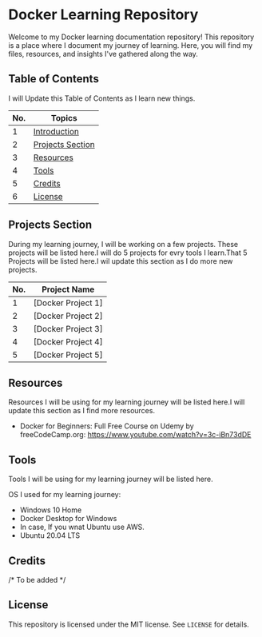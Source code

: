 # Docker Learning Repository

Welcome to my Docker learning documentation repository! This repository is a place where I document my journey of learning. Here, you will find my files, resources, and insights I've gathered along the way.

## Table of Contents

I will Update this Table of Contents as I learn new things.

| No. | Topics |
| --- | ------ |
|1 | [Introduction](#introduction) |
|2 | [Projects Section](#projects-section) |
|3 | [Resources](#resources) |
|4 | [Tools](#tools) |
|5 | [Credits](#credits) |
|6 | [License](#license) |


## Projects Section

During my learning journey, I will be working on a few projects. These projects will be listed here.I will do 5 projects for evry tools I learn.That 5 Projects will be listed here.I wil update this section as I do more new projects.

| No. | Project Name | 
| --- | ------------ | 
|1 | [Docker Project 1] |
|2 | [Docker Project 2] |
|3 | [Docker Project 3] |
|4 | [Docker Project 4] |
|5 | [Docker Project 5] |


## Resources

Resources I will be using for my learning journey will be listed here.I will update this section as I find more resources.

- Docker for Beginners: Full Free Course on Udemy by freeCodeCamp.org: https://www.youtube.com/watch?v=3c-iBn73dDE

## Tools

Tools I will be using for my learning journey will be listed here.

OS I used for my learning journey:

* Windows 10 Home
* Docker Desktop for Windows
* In case, If you wnat Ubuntu use AWS.
* Ubuntu 20.04 LTS

## Credits

/* To be added */

## License

This repository is licensed under the MIT license. See `LICENSE` for details.




